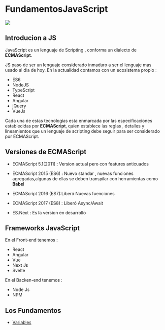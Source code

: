 # FundamentosJavaScript

<img src="https://www.clearboxseo.com/wp-content/uploads/2019/05/javascriptwpseo.png">


<!-- - <a href="https://github.com/mrneurus/fundamentosJs/blob/master/variables/variables.md">Variables</a> -->

## Introducion a JS

JavaScript es un lenguaje de Scripting , conforma un dialecto de  **ECMAScript**.

JS paso de ser un  lenguaje  considerado inmaduro a ser el lenguaje mas usado al dia de hoy. En la actualidad contamos con un ecosistema propio :
    
- ES6
- NodeJS
- TypeScript
- React
- Angular
- jQuery
- VueJs

Cada una de estas tecnologias esta enmarcada por las especificaciones establecidas por **ECMAScript**, quien establece las reglas , detalles y lineamientos que un lenguaje de scripting debe seguir para ser considerado por ECMAScript.

## Versiones de ECMAScript

- ECMAScript 5.1(2011) : Version actual pero con features anticuados

- ECMAScript 2015 (ES6) : Nuevo standar , nuevas funciones agregadas,algunas de ellas se deben transpilar con herramientas como **Babel**

- ECMAScript 2016 (ES7):Liberó Nuevas fuenciones

- ECMAScript 2017 (ES8) : Liberó Async/Await

- ES.Next : Es la version en desarrollo

## Frameworks JavaScript

En el Front-end  tenemos : 
- React
- Angular
- Vue
- Next Js
- Svelte


En el Backen-end  tenemos :

- Node Js
- NPM

## Los Fundamentos

- <a href="https://github.com/mrneurus/fundamentosJs/blob/master/variables/variables.md">Variables</a>


